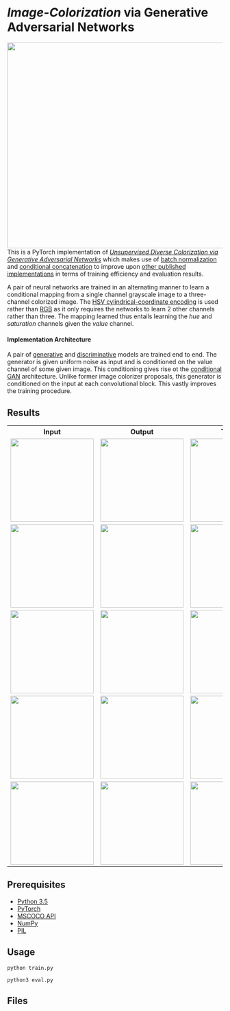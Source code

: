 # *Image-Colorization* via Generative Adversarial Networks

<img src="data/results/cover.jpg" height="480px" width="640px" align="right">

This is a PyTorch implementation of *[Unsupervised Diverse Colorization via
Generative Adversarial Networks](https://arxiv.org/pdf/1702.06674.pdf)* which makes use of [batch normalization](https://arxiv.org/pdf/1502.03167v3.pdf) and [conditional concatenation](https://web.eecs.umich.edu/~honglak/icml2016-crelu-full.pdf) to improve upon [other published implementations](http://cs231n.stanford.edu/reports/2016/pdfs/224_Report.pdf) in terms of training efficiency and evaluation results.

A pair of neural networks are trained in an alternating manner to learn a conditional mapping from a single channel grayscale image to a three-channel colorized image. 
The [HSV cylindrical-coordinate encoding](https://en.wikipedia.org/wiki/HSL_and_HSV) is used rather than [RGB](https://en.wikipedia.org/wiki/RGB_color_model) as it only requires the networks to learn 2 other channels rather than three.
The mapping learned thus entails learning the *hue* and *saturation* channels given the *value* channel.

#### Implementation Architecture

A pair of [generative](https://en.wikipedia.org/wiki/Generative_model) and [discriminative](https://en.wikipedia.org/wiki/Discriminative_model) models are trained end to end. 
The generator is given uniform noise as input and is conditioned on the value channel of some given image. This conditioning gives rise ot the [conditional GAN](https://arxiv.org/pdf/1411.1784.pdf) architecture.
Unlike former image colorizer proposals, this generator is conditioned on the input at each convolutional block. This vastly improves the training procedure.

## Results

<table style="width:100%">

  <tr>
    <th>Input</th>
    <th>Output</th>
    <th>Target</th>
  </tr>
  
  <tr>
    <td><img src="data/results/" height="194px" width="194px"></td>
    <td><img src="data/results/" height="194px" width="194px"></td> 
    <td><img src="data/results/" height="194px" width="194px"></td> 
  </tr>
  
  <tr>
    <td><img src="data/results/" height="194px" width="194px"></td>
    <td><img src="data/results/" height="194px" width="194px"></td> 
    <td><img src="data/results/" height="194px" width="194px"></td> 
  </tr>
  
  <tr>
    <td><img src="data/results/" height="194px" width="194px"></td>
    <td><img src="data/results/" height="194px" width="194px"></td> 
    <td><img src="data/results/" height="194px" width="194px"></td> 
  </tr>
  
  <tr>
    <td><img src="data/results/" height="194px" width="194px"></td>
    <td><img src="data/results/" height="194px" width="194px"></td> 
    <td><img src="data/results/" height="194px" width="194px"></td> 
  </tr>
  
  <tr>
    <td><img src="data/results/" height="194px" width="194px"></td>
    <td><img src="data/results/" height="194px" width="194px"></td> 
    <td><img src="data/results/" height="194px" width="194px"></td> 
  </tr>
  
</table>

## Prerequisites

* [Python 3.5](https://www.python.org/downloads/release/python-350/)
* [PyTorch](http://pytorch.org/)
* [MSCOCO API](https://github.com/pdollar/coco)
* [NumPy](http://www.numpy.org/)
* [PIL](http://www.pythonware.com/products/pil/)

## Usage

```
python train.py
```

```
python3 eval.py
```

## Files